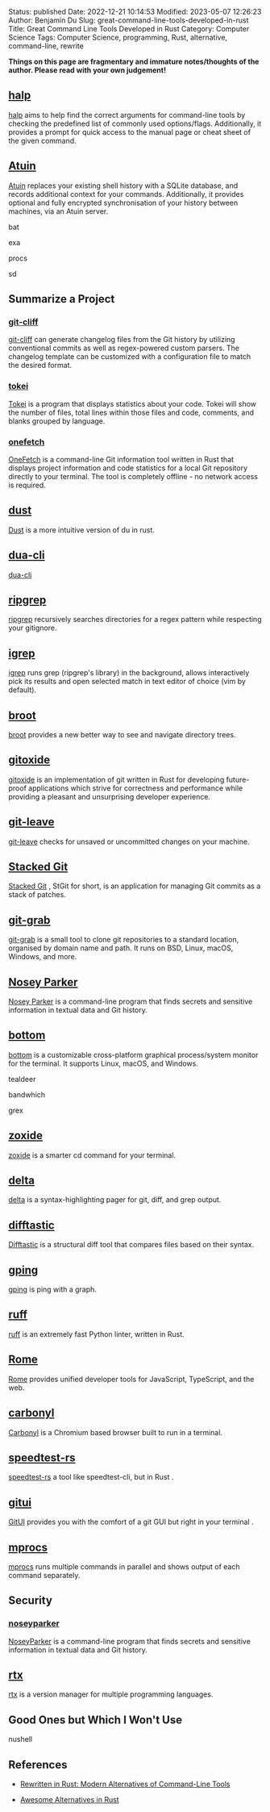Status: published
Date: 2022-12-21 10:14:53
Modified: 2023-05-07 12:26:23
Author: Benjamin Du
Slug: great-command-line-tools-developed-in-rust
Title: Great Command Line Tools Developed in Rust
Category: Computer Science
Tags: Computer Science, programming, Rust, alternative, command-line, rewrite

**Things on this page are fragmentary and immature notes/thoughts of the author. Please read with your own judgement!**


## [halp](https://github.com/orhun/halp)
[halp](https://github.com/orhun/halp)
aims to help find the correct arguments for command-line tools 
by checking the predefined list of commonly used options/flags. 
Additionally, 
it provides a prompt for quick access to the manual page or cheat sheet of the given command.

## [Atuin](https://github.com/ellie/atuin)
[Atuin](https://github.com/ellie/atuin)
replaces your existing shell history with a SQLite database, 
and records additional context for your commands. 
Additionally, 
it provides optional and fully encrypted synchronisation of your history between machines, via an Atuin server.

bat

exa

procs

sd

## Summarize a Project

### [git-cliff](https://github.com/orhun/git-cliff)
[git-cliff](https://github.com/orhun/git-cliff)
can generate changelog files from the Git history 
by utilizing conventional commits as well as regex-powered custom parsers. 
The changelog template can be customized with a configuration file to match the desired format.

### [tokei](https://github.com/XAMPPRocky/tokei)
[Tokei](https://github.com/XAMPPRocky/tokei)
is a program that displays statistics about your code. 
Tokei will show the number of files, 
total lines within those files and code, comments, and blanks grouped by language.

### [onefetch](https://github.com/o2sh/onefetch)
[OneFetch](https://github.com/o2sh/onefetch)
is a command-line Git information tool written in Rust 
that displays project information and code statistics 
for a local Git repository directly to your terminal. 
The tool is completely offline - no network access is required.

## [dust](https://github.com/bootandy/dust)
[Dust](https://github.com/bootandy/dust)
is a more intuitive version of du in rust.

## [dua-cli](https://crates.io/crates/dua-cli)
[dua-cli](https://crates.io/crates/dua-cli)

## [ripgrep](https://www.legendu.net/misc/blog/ripgrep-is-a-better-alternative-to-find)
[ripgrep](https://www.legendu.net/misc/blog/ripgrep-is-a-better-alternative-to-find)
recursively searches directories for a regex pattern while respecting your gitignore.

## [igrep](https://github.com/konradsz/igrep)
[igrep](https://github.com/konradsz/igrep)
runs grep (ripgrep's library) in the background, 
allows interactively pick its results and open selected match in text editor of choice (vim by default).

## [broot](https://github.com/Canop/broot)
[broot](https://github.com/Canop/broot)
provides a new better way to see and navigate directory trees.

## [gitoxide](https://github.com/Byron/gitoxide)
[gitoxide](https://github.com/Byron/gitoxide)
is an implementation of git written in Rust 
for developing future-proof applications which strive 
for correctness and performance 
while providing a pleasant and unsurprising developer experience.

## [git-leave](https://crates.io/crates/git-leave)
[git-leave](https://crates.io/crates/git-leave)
checks for unsaved or uncommitted changes on your machine.

## [Stacked Git](https://github.com/stacked-git/stgit)
[Stacked Git](https://github.com/stacked-git/stgit)
,
StGit for short, 
is an application for managing Git commits as a stack of patches.

## [git-grab](https://github.com/wezm/git-grab)
[git-grab](https://github.com/wezm/git-grab)
is a small tool to clone git repositories to a standard location, 
organised by domain name and path. It runs on BSD, Linux, macOS, Windows, and more.

## [Nosey Parker](https://github.com/praetorian-inc/noseyparker)
[Nosey Parker](https://github.com/praetorian-inc/noseyparker)
is a command-line program that finds secrets and sensitive information in textual data and Git history.

## [bottom](https://crates.io/crates/bottom)
[bottom](https://crates.io/crates/bottom)
is a customizable cross-platform graphical process/system monitor 
for the terminal. 
It supports Linux, macOS, and Windows.

tealdeer

bandwhich

grex

## [zoxide](https://crates.io/crates/zoxide)
[zoxide](https://crates.io/crates/zoxide)
is a smarter cd command for your terminal.

## [delta](https://github.com/dandavison/delta)
[delta](https://github.com/dandavison/delta)
is a syntax-highlighting pager for git, diff, and grep output.

## [difftastic](https://github.com/Wilfred/difftastic)
[Difftastic](https://github.com/Wilfred/difftastic)
is a structural diff tool that compares files based on their syntax.

## [gping](https://github.com/orf/gping)
[gping](https://github.com/orf/gping)
is ping with a graph.

## [ruff](https://github.com/charliermarsh/ruff)
[ruff](https://github.com/charliermarsh/ruff)
is an extremely fast Python linter, written in Rust.

## [Rome](https://github.com/rome/tools)
[Rome](https://github.com/rome/tools)
provides unified developer tools for JavaScript, TypeScript, and the web.

## [carbonyl](https://github.com/fathyb/carbonyl)
[Carbonyl](https://github.com/fathyb/carbonyl)
is a Chromium based browser built to run in a terminal.

## [speedtest-rs](https://github.com/nelsonjchen/speedtest-rs)
[speedtest-rs](https://github.com/nelsonjchen/speedtest-rs)
a tool like speedtest-cli, but in Rust
.

## [gitui](https://github.com/extrawurst/gitui)
[GitUI](https://github.com/extrawurst/gitui)
provides you with the comfort of a git GUI but right in your terminal
.

## [mprocs](https://github.com/pvolok/mprocs)
[mprocs](https://github.com/pvolok/mprocs)
runs multiple commands in parallel and shows output of each command separately.

## Security

### [noseyparker](https://github.com/praetorian-inc/noseyparker)
[NoseyParker](https://github.com/praetorian-inc/noseyparker)
is a command-line program that finds secrets and sensitive information 
in textual data and Git history.

## [rtx](https://github.com/jdxcode/rtx)
[rtx](https://github.com/jdxcode/rtx)
is a version manager for multiple programming languages.

## Good Ones but Which I Won't Use



nushell

## References

- [Rewritten in Rust: Modern Alternatives of Command-Line Tools](https://zaiste.net/posts/shell-commands-rust/)

- [Awesome Alternatives in Rust](https://github.com/TaKO8Ki/awesome-alternatives-in-rust)
